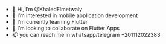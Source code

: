 - 👋 Hi, I’m @KhaledElmetwaly
- 👀 I’m interested in mobile application development
- 🌱 I’m currently learning Flutter 
- 💞️ I’m looking to collaborate on Flutter Apps
- 📫 you can reach me in whatsapp/telegram +201112022383


